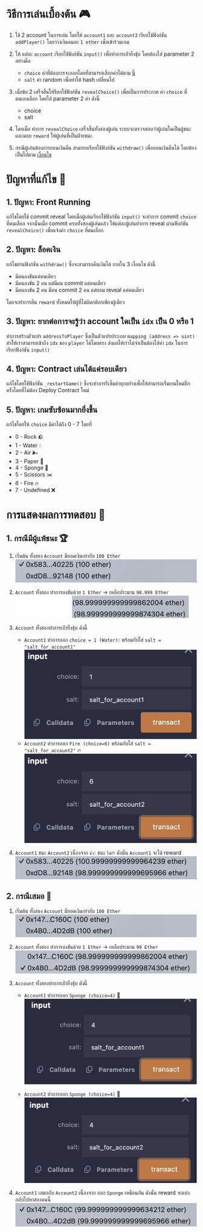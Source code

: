 # วิธีการเล่นเบื้องต้น 🎮
1. ใช้ 2 account ในการเล่น โดยให้ `account1` และ `account2` เรียกใช้ฟังก์ชัน `addPlayer()` โดยวางเงินคนละ `1 ether` เพื่อเข้าร่วมเกม
2. ให้ แต่ละ `account` เรียกใช้ฟังก์ชัน `input()` เพื่อทำการเป่ายิ้งชุ้บ โดยต้องใส่ parameter 2 อย่างคือ 
    - `choice` ค่าที่ต้องการจะออกโดยที่สามารถเลือกค่าได้ตาม [นี้](#5-ปัญหา-เกมซับซ้อนมากยิ่งขึ้น)
    - `salt` ค่า random เพื่อทำให้ hash เปลี่ยนไป
3. เมื่อข้อ 2 เสร็จสิ้นให้รียกใช้ฟังก์ชัน `revealChoice()` เพื่อเป็นการประกาศ ค่า `choice` ที่ตนเองเลือก โดยใส่ parameter 2 ค่า ดังนี้
    - choice
    - salt
4. โดยเมื่อ ทำการ `revealChoice` เสร็จสิ้นทั้งสองผู้เล่น ระบบจะตรวจสอบว่าผู้เล่นใดเป็นผู้ชนะ และมอบ `reward` ให้ผู้เล่นที่เป็นฝ่ายชนะ

5. กรณีผู้เล่นต้องการถอนเงินคืน สามารถเรียกใช้ฟังก์ชัน `withdraw()` เพื่อถอนเงินคืนได้ โดยต้องเป็นไปตาม [เงื่อนไข](#2-ปัญหา-ล็อคเงิน)

# ปัญหาที่แก้ไข 🧐
## 1. ปัญหา: Front Running
แก้ไขโดยใช้ commit reveal โดยเมื่อผู้เล่นเรียกใช้ฟังก์ชัน `input()` จะทำการ commit `choice` ที่ตนเลือก จากนั้นเมื่อ commit ครบทั้งสองผู้เล่นแล้ว ให้แต่ละผู้เล่นทำการ reveal ผ่านฟังก์ชัน `revealChoice()` เพื่อแจ้งค่า `choice` ที่ตนเลือก

## 2. ปัญหา: ล็อคเงิน
แก้ไขผ่านฟังก์ชัน `withdraw()` ซึ่งจะสามารถคืนเงินได้ ภายใน 3 เงื่อนไข ดังนี้
- มีคนลงขันแค่คนเดียว
- มีคนลงขัน 2 คน แต่มีคน commit แค่คนเดียว
- มีคนลงขัน 2 คน มีคน commit 2 คน แต่ยอม reveal แค่คนเดียว

โดยจะทำการคืน `reward` ทั้งหมดให้ผู้ที่ไม่ผิดกติกาเพียงผู้เดียว

## 3. ปัญหา: ยากต่อการจะรู้ว่า account ใดเป็น `idx` เป็น 0 หรือ 1

ทำการสร้างตัวแปร `addressToPlayer` ซึ่งเป็นตัวแปรประเภท `mapping (address => uint)` ทำให้เราสามารถเข้าถึง `idx` ของ `player` ได้โดยตรง ส่งผลให้เราไม่จำเป็นต้องใส่ค่า `idx` ในการเรียกฟังก์ชัน `input()`

## 4. ปัญหา: Contract เล่นได้แค่รอบเดียว
แก้ไขโดยใช้ฟังก์ชัน `_restartGame()` ซึ่งจะทำการรีเซ็ตค่าทุกอย่างเพื่อให้สามารถเริ่มเกมใหม่อีกครั้งโดยที่ไม่ต้อง Deploy Contract ใหม่

## 5. ปัญหา: เกมซับซ้อนมากยิ่งขึ้น
แก้ไขโดยให้ `choice` มีค่าได้ถึง 0 - 7 โดยที่ 
- 0 - Rock 🪨
- 1 - Water 💧
- 2 - Air 🌬️
- 3 - Paper 📃
- 4 - Sponge 🧽
- 5 - Scissors ✂️
- 6 - Fire 🔥
- 7 - Undefined ❌

# การแสดงผลการทดสอบ 🧪

## 1. กรณีมีผู้แพ้ชนะ 🏆
1. เริ่มต้น ทั้งสอง `Account` มียอดเงินเท่ากับ `100 Ether`
![Alt text](screenshots/image-4.png)

2. `Account` ทั้งสอง ทำการลงขันด้วย `1 Ether` -> เหลือประมาน `98.999 Ether`
![Alt text](screenshots/image-1.png)



3. `Account` ทั้งสองทำการเป้ายิ้งชุ้บ ดังนี้
    - `Account1` ทำการออก `choice = 1 (Water)`💧 พร้อมกับใส่ `salt = "salt_for_account1"` 
![Alt text](screenshots/image-2.png)
    - `Account2` ทำการออก `Fire (choice=6)` พร้อมกับใส่ `salt = "salt_for_account2"` 🔥
![Alt text](screenshots/image-3.png)

4. `Account1` ชนะ `Account2` เนื่องจาก `น้ำ`💧 ชนะ `ไฟ`🔥 ดังนั้น `Account1` จะได้ reward 
![Alt text](screenshots/image-5.png)


## 2. กรณีเสมอ 🟰
1. เริ่มต้น ทั้งสอง `Account` มียอดเงินเท่ากับ `100 Ether`
![Alt text](screenshots/image-6.png)
2. `Account` ทั้งสอง ทำการลงขันด้วย `1 Ether` -> เหลือประมาน `99 Ether`
![Alt text](screenshots/image-7.png)

3. `Account` ทั้งสองทำการเป้ายิ้งชุ้บ ดังนี้
    - `Account1` ทำการออก `Sponge (choice=4)` 🧽
    ![Alt text](screenshots/image-8.png)

    - `Account2` ทำการออก `Sponge (choice=4)` 🧽
![Alt text](screenshots/image-9.png)

4. `Account1` เสมอกับ `Account2` เนื่องจาก ออก `Sponge` เหมือนกัน ดังนั้น reward จะแบ่งกลับไปหาสองคนนี้
![Alt text](screenshots/image-10.png)

